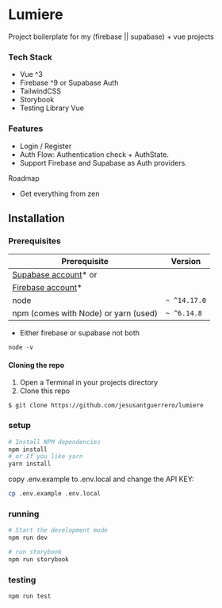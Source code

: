 # Lumiere

Project boilerplate for my (firebase || supabase) + vue projects

### Tech Stack
- Vue ^3
- Firebase ^9 or Supabase Auth
- TailwindCSS
- Storybook
- Testing Library Vue

### Features
- Login / Register
- Auth Flow: Authentication check + AuthState.
- Support Firebase and Supabase as Auth providers.

Roadmap
- Get everything from zen

## Installation

### Prerequisites

| Prerequisite                                          | Version |
| ------------------------------------------------------| ------- |
| [Supabase account](https://supabase.com/)* or         |         |
| [Firebase account](https://firebase.google.com/)*     |         |
| node                                                  | `~ ^14.17.0`|
| npm (comes with Node) or yarn (used)                  | `~ ^6.14.8`  |

* Either firebase or supabase not both
```shell
node -v
```
#### Cloning the repo

1. Open a Terminal in your projects directory 
2. Clone this repo

```shell
$ git clone https://github.com/jesusantguerrero/lumiere
```

### setup
```bash
# Install NPM dependencies
npm install
# or If you like yarn
yarn install

```

copy .env.example to .env.local and change the API KEY:

```bash
cp .env.example .env.local
```

### running

```bash
# Start the development mode
npm run dev

# run storybook
npm run storybook
```

### testing
```
npm run test
```

